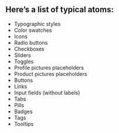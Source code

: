 ## Here’s a list of typical atoms:

* Typographic styles
* Color swatches
* Icons
* Radio buttons
* Checkboxes
* Sliders
* Toggles
* Profile pictures placeholders
* Product pictures placeholders
* Buttons
* Links
* Input fields (without labels)
* Tabs
* Pills
* Badges
* Tags
* Tooltips